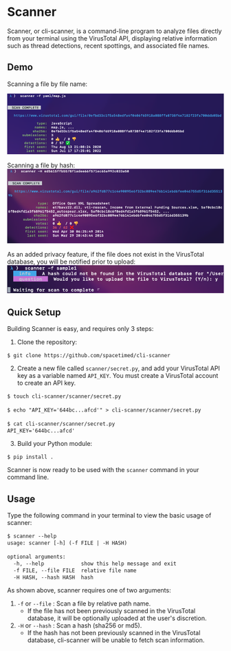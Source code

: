 # Scanner

Scanner, or cli-scanner, is a command-line program to analyze files directly from your terminal using the VirusTotal API, displaying relative information such as thread detections, recent spottings, and associated file names.

## Demo 

Scanning a file by file name:

![](previews/scan_file.png)

Scanning a file by hash: 
![](previews/scan_hash.png)

As an added privacy feature, if the file does not exist in the VirusTotal database, you will be notified prior to upload:
![](previews/scan_new_file.png)


## Quick Setup

Building Scanner is easy, and requires only 3 steps:

1. Clone the repository:

```
$ git clone https://github.com/spacetimed/cli-scanner
```

2. Create a new file called `scanner/secret.py`, and add your VirusTotal API key as a variable named `API_KEY`. You must create a VirusTotal account to create an API key.

```
$ touch cli-scanner/scanner/secret.py

$ echo "API_KEY='644bc...afcd'" > cli-scanner/scanner/secret.py

$ cat cli-scanner/scanner/secret.py
API_KEY='644bc...afcd'

```

3. Build your Python module:

```
$ pip install .
```

Scanner is now ready to be used with the `scanner` command in your command line.


## Usage

Type the following command in your terminal to view the basic usage of scanner:

```
$ scanner --help
usage: scanner [-h] (-f FILE | -H HASH)

optional arguments:
  -h, --help            show this help message and exit
  -f FILE, --file FILE  relative file name
  -H HASH, --hash HASH  hash
```

As shown above, scanner requires one of two arguments:

1. `-f` or `--file` : Scan a file by relative path name.
    * If the file has not been previously scanned in the VirusTotal database, it will be optionally uploaded at the user's discretion.
2. `-H` or `--hash` : Scan a hash (sha256 or md5).
    * If the hash has not been previously scanned in the VirusTotal database, cli-scanner will be unable to fetch scan information.
